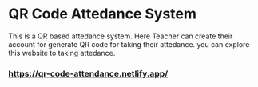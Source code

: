 # QR Code Attedance System

This is a QR based attedance system. Here Teacher can create their account for generate QR code for taking their attedance. you can explore this website to taking attedance.

### https://qr-code-attendance.netlify.app/
